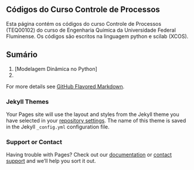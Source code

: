 ## Códigos do Curso Controle de Processos

Esta página contém os códigos do curso Controle de Processos (TEQ00102) do curso de Engenharia Química da Universidade Federal Fluminense. Os códigos são escritos na linguagem python e scilab (XCOS). 

## Sumário

1. [Modelagem Dinâmica no Python]
2. 


For more details see [GitHub Flavored Markdown](https://guides.github.com/features/mastering-markdown/).

### Jekyll Themes

Your Pages site will use the layout and styles from the Jekyll theme you have selected in your [repository settings](https://github.com/NEOEQ/Controle-de-Processos/settings/pages). The name of this theme is saved in the Jekyll `_config.yml` configuration file.

### Support or Contact

Having trouble with Pages? Check out our [documentation](https://docs.github.com/categories/github-pages-basics/) or [contact support](https://support.github.com/contact) and we’ll help you sort it out.
